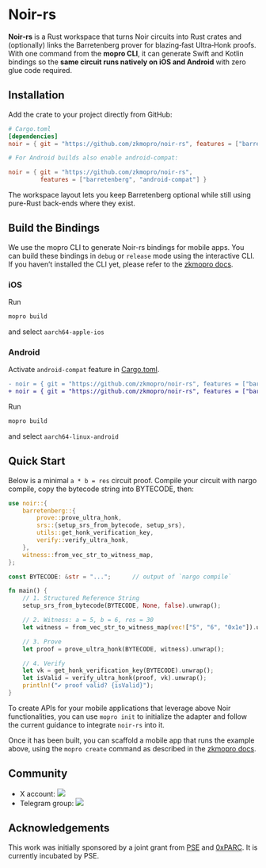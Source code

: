 # Noir-rs

**Noir‑rs** is a Rust workspace that turns Noir circuits into Rust crates and (optionally) links the Barretenberg prover for blazing‑fast Ultra‑Honk proofs. With one command from the **mopro CLI**, it can generate Swift and Kotlin bindings so the **same circuit runs natively on iOS and Android** with zero glue code required.

## Installation

Add the crate to your project directly from GitHub:

```toml
# Cargo.toml
[dependencies]
noir = { git = "https://github.com/zkmopro/noir-rs", features = ["barretenberg"] }

# For Android builds also enable android-compat:

noir = { git = "https://github.com/zkmopro/noir-rs",
         features = ["barretenberg", "android-compat"] }
```

The workspace layout lets you keep Barretenberg optional while still using pure-Rust back-ends where they exist.

## Build the Bindings

We use the mopro CLI to generate Noir-rs bindings for mobile apps. You can build these bindings in `debug` or `release` mode using the interactive CLI. If you haven’t installed the CLI yet, please refer to the [zkmopro docs](https://zkmopro.org/docs/getting-started/#1-install-cli).

### iOS

Run

```sh
mopro build
```

and select `aarch64-apple-ios`

### Android

Activate `android-compat` feature in [Cargo.toml](./noir/Cargo.toml).

```diff
- noir = { git = "https://github.com/zkmopro/noir-rs", features = ["barretenberg"] }
+ noir = { git = "https://github.com/zkmopro/noir-rs", features = ["barretenberg", "android-compat"] }
```

Run

```sh
mopro build
```

and select `aarch64-linux-android`


## Quick Start

Below is a minimal `a * b = res` circuit proof. Compile your circuit with nargo compile, copy the bytecode string into BYTECODE, then:
```rs
use noir::{
    barretenberg::{
        prove::prove_ultra_honk,
        srs::{setup_srs_from_bytecode, setup_srs},
        utils::get_honk_verification_key,
        verify::verify_ultra_honk,
    },
    witness::from_vec_str_to_witness_map,
};

const BYTECODE: &str = "...";      // output of `nargo compile`

fn main() {
    // 1. Structured Reference String
    setup_srs_from_bytecode(BYTECODE, None, false).unwrap();

    // 2. Witness: a = 5, b = 6, res = 30
    let witness = from_vec_str_to_witness_map(vec!["5", "6", "0x1e"]).unwrap();

    // 3. Prove
    let proof = prove_ultra_honk(BYTECODE, witness).unwrap();

    // 4. Verify
    let vk = get_honk_verification_key(BYTECODE).unwrap();
    let isValid = verify_ultra_honk(proof, vk).unwrap();
    println!("✔ proof valid? {isValid}");
}
```

To create APIs for your mobile applications that leverage above Noir functionalities, you can use `mopro init` to initialize the adapter and follow the current guidance to integrate `noir-rs` into it.

Once it has been built, you can scaffold a mobile app that runs the example above, using the `mopro create` command as described in the [zkmopro docs](https://zkmopro.org/docs/getting-started/#4-create-templates).

## Community

-   X account: <a href="https://twitter.com/zkmopro"><img src="https://img.shields.io/twitter/follow/zkmopro?style=flat-square&logo=x&label=zkmopro"></a>
-   Telegram group: <a href="https://t.me/zkmopro"><img src="https://img.shields.io/badge/telegram-@zkmopro-blue.svg?style=flat-square&logo=telegram"></a>

## Acknowledgements

This work was initially sponsored by a joint grant from [PSE](https://pse.dev/) and [0xPARC](https://0xparc.org/). It is currently incubated by PSE.
